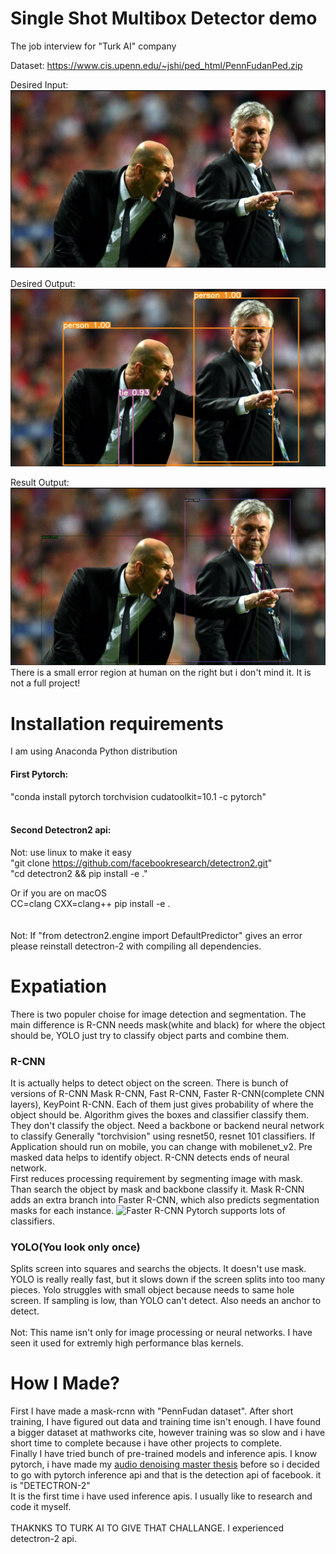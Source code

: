 # Single Shot Multibox Detector demo
The job interview for "Turk AI" company

Dataset: https://www.cis.upenn.edu/~jshi/ped_html/PennFudanPed.zip

Desired Input: <br>
![Desired Input](asset/desired_input.png)

Desired Output: <br>
![Desired Output](asset/desired_output.png)

Result Output: <br>
![Result Output](asset/detected.png)
There is a small error region at human on the right but i don't mind it. 
It is not a full project!

# Installation requirements
I am using Anaconda Python distribution <br>
#### First Pytorch: <br>
"conda install pytorch torchvision cudatoolkit=10.1 -c pytorch" <br>
<br>
#### Second Detectron2 api: <br>
Not: use linux to make it easy <br>
"git clone https://github.com/facebookresearch/detectron2.git" <br>
"cd detectron2 && pip install -e ." <br>

Or if you are on macOS <br>
CC=clang CXX=clang++ pip install -e .<br>
<br><br>
Not: If "from detectron2.engine import DefaultPredictor" gives an error please reinstall detectron-2 with compiling all dependencies.

# Expatiation
There is two populer choise for image detection and segmentation. The main difference is R-CNN needs mask(white and black) for where the object should be,
YOLO just try to classify object parts and combine them.

### R-CNN
It is actually helps to detect object on the screen. There is bunch of versions of R-CNN
Mask R-CNN, Fast R-CNN, Faster R-CNN(complete CNN layers), KeyPoint R-CNN. Each of them just gives probability of where the object should be.
Algorithm gives the boxes and classifier classify them. They don't classify the object. Need a backbone or backend neural network to classify
Generally "torchvision" using resnet50, resnet 101 classifiers. If Application should run on mobile, you can change with mobilenet_v2.
Pre masked data helps to identify object. R-CNN detects ends of neural network. <br>First reduces processing requirement by segmenting image with mask.
Than search the object by mask and backbone classify it.
Mask R-CNN adds an extra branch into Faster R-CNN, which also predicts segmentation masks for each instance.
![Faster R-CNN](https://pytorch.org/tutorials/_static/img/tv_tutorial/tv_image04.png)
Pytorch supports lots of classifiers. <br>
### YOLO(You look only once) 
Splits screen into squares and searchs the objects. It doesn't use mask. YOLO is really really fast, but it slows down if the screen splits into too many pieces.
Yolo struggles with small object because needs to same hole screen. If sampling is low, than YOLO can't detect.
Also needs an anchor to detect. 
<br><br>
Not: This name isn't only for image processing or neural networks. I have seen it used for extremly high performance blas kernels.

# How I Made?
First I have made a mask-rcnn with "PennFudan dataset". After short training, 
I have figured out data and training time isn't enough. 
I have found a bigger dataset at mathworks cite, however training was so slow and i have short time to complete because i have other projects to complete.
<br>
Finally I have tried bunch of pre-trained models and inference apis. I know pytorch, 
i have made my [audio denoising master thesis](https://github.com/develooper1994/MasterThesis/tree/master/Denoiser) before so i decided to go with pytorch inference api and that is the detection api of facebook. it is "DETECTRON-2"
<br>
It is the first time i have used inference apis. I usually like to research and code it myself.
<br><br>
THAKNKS TO TURK AI TO GIVE THAT CHALLANGE. I experienced detectron-2 api.
